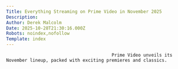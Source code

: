 ```yaml
---
Title: Everything Streaming on Prime Video in November 2025
Description: 
Author: Derek Malcolm
Date: 2025-10-28T21:30:16.000Z
Robots: noindex,nofollow
Template: index
---
```


                                            Prime Video unveils its November lineup, packed with exciting premieres and classics.
                                        